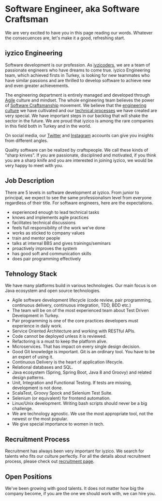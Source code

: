 # Software Engineer, aka Software Craftsman

We are very excited to have you in this page reading our words. Whatever the consecuences are, let's make it a good, refreshing start.

## iyzico Engineering

Software development is our profession. As [iyzicoders](https://www.iyzico.com/en/about-us), we are a team of passionate engineers who have dreams to come true. iyzico Engineering team, which achieved firsts in Turkey, is looking for new teammates who have similar passions and are thrilled to develop software to achieve new and even greater achievements. 

The engineering department is entirely managed and developed through [Agile](http://agilemanifesto.org/iso/tr/manifesto.html) culture and mindset. The whole engineering team believes the power of [Software Craftsmanship](http://manifesto.softwarecraftsmanship.org/#/tr) movement. We believe that the [engineering culture](https://www.youtube.com/watch?v=gOS5Z-BdoM0) we have cultivated and our [technical processes](https://www.youtube.com/watch?v=DR1auLFM2Fg) we have created are very special. We have important steps in our backlog that will shake the sector in the future. We are proud that iyzico is among the rare companies in this field both in Turkey and in the world.

On social media, our [Twitter](https://twitter.com/iyzicoeng) and [Instagram](https://www.instagram.com/iyzicoengineering) accounts can give you insights from different angles.

Quality software can be realized by craftspeople. We call these kinds of "sharp knives". If you are passionate, disciplined and motivated, if you think you are a sharp knife and you are interested in joining iyzico, we would be very happy to meet with you. 

## Job Description

There are 5 levels in software development at iyzico. From junior to principal, we expect to see the same professionalism level from everyone regardless of their title. For software engineers, here are the expectations.

* experienced enough to lead technical tasks
* knows and implements agile practices
* facilitates technical discussions
* feels full responsibility of the work we’ve done
* works as sticked to company values
* train and mentor people
* talks at internal BBS and gives trainings/seminars
* proactively improves the system
* has good soft and communication skills
* does pair programming effectively

## Tehnology Stack 

We have many platforms build in various technologies. Our main focus is on Java ecosystem and open source technologies.

* Agile software development lifecycle (code review, pair programming, continuous delivery, continuous integration, TDD, BDD etc.)
* The team will be on of the most experienced team about Test Driven Development in Turkey.
* Pair programming is one of the core practices developers must experience in daily work.
* Service Oriented Architecture and working with RESTful APIs.
* Code cannot be deployed unless it is reviewed.
* Refactoring is a must to keep the platform alive.
* Microservices. That has impact on every single design decision.
* Good Git knowledge is important. Git is an ordinary tool. You have to be an expert of using it.
* Continuous Delivery is the heart of application lifecycle.
* Relational databases and SQL.
* Java ecosystem (Spring, Spring Boot, Java 8 and Groovy) and related design patterns.
* Unit, Integration and Functional Testing. If tests are missing, development is not done.
* ScalaTest, Groovy Spock and Selenium Test Suite.
* Selenium (or equivalent) for frontend automation.
* Linux/Unix development. Writing bash scripts should never be a big challenge.
* We are technology agnostic. We use the most appropriate tool, not the newest or the most popular.
* We give special importance to women in tech. 

## Recruitment Process

Recruitment has always been very important for iyzico. We search for talents who fits our culture perfectly. For all the details about recruitment process, please check out [recruitment page](https://github.com/iyzico/recruitment).

## Open Positions

We've been growing with good talents. It does not matter how big the company become, if you are the one we should work with, we can hire you.